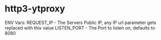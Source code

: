 # http3-ytproxy
ENV Vars:
REQUEST_IP - The Servers Public IP, any IP url parameter gets replaced with this value
LISTEN_PORT - The Port to listen on, defaults to 8080
